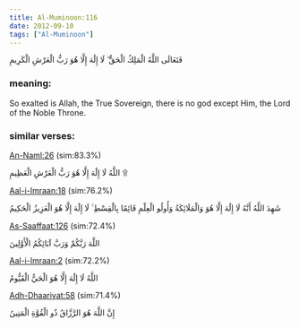 ```yaml
---
title: Al-Muminoon:116
date: 2012-09-10
tags: ["Al-Muminoon"]
---
```

فَتَعَالَى اللَّهُ الْمَلِكُ الْحَقُّ ۖ لَا إِلَٰهَ إِلَّا هُوَ رَبُّ الْعَرْشِ الْكَرِيمِ
### meaning: 
So exalted is Allah, the True Sovereign, there is no god except Him, the Lord of the Noble Throne.
### similar verses: 

[An-Naml:26](/27/26) (sim:83.3%)

اللَّهُ لَا إِلَٰهَ إِلَّا هُوَ رَبُّ الْعَرْشِ الْعَظِيمِ ۩

[Aal-i-Imraan:18](/3/18) (sim:76.2%)

شَهِدَ اللَّهُ أَنَّهُ لَا إِلَٰهَ إِلَّا هُوَ وَالْمَلَائِكَةُ وَأُولُو الْعِلْمِ قَائِمًا بِالْقِسْطِ ۚ لَا إِلَٰهَ إِلَّا هُوَ الْعَزِيزُ الْحَكِيمُ

[As-Saaffaat:126](/37/126) (sim:72.4%)

اللَّهَ رَبَّكُمْ وَرَبَّ آبَائِكُمُ الْأَوَّلِينَ

[Aal-i-Imraan:2](/3/2) (sim:72.2%)

اللَّهُ لَا إِلَٰهَ إِلَّا هُوَ الْحَيُّ الْقَيُّومُ

[Adh-Dhaariyat:58](/51/58) (sim:71.4%)

إِنَّ اللَّهَ هُوَ الرَّزَّاقُ ذُو الْقُوَّةِ الْمَتِينُ
